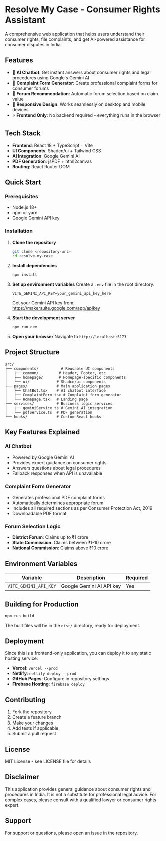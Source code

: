 # Resolve My Case - Consumer Rights Assistant

A comprehensive web application that helps users understand their consumer rights, file complaints, and get AI-powered assistance for consumer disputes in India.

## Features

- 🤖 **AI Chatbot**: Get instant answers about consumer rights and legal procedures using Google's Gemini AI
- 📄 **Complaint Form Generator**: Create professional complaint forms for consumer forums
- 🎯 **Forum Recommendation**: Automatic forum selection based on claim value
- 📱 **Responsive Design**: Works seamlessly on desktop and mobile devices
- ⚡ **Frontend Only**: No backend required - everything runs in the browser

## Tech Stack

- **Frontend**: React 18 + TypeScript + Vite
- **UI Components**: Shadcn/ui + Tailwind CSS
- **AI Integration**: Google Gemini AI
- **PDF Generation**: jsPDF + html2canvas
- **Routing**: React Router DOM

## Quick Start

### Prerequisites

- Node.js 18+
- npm or yarn
- Google Gemini API key

### Installation

1. **Clone the repository**

   ```bash
   git clone <repository-url>
   cd resolve-my-case
   ```

2. **Install dependencies**

   ```bash
   npm install
   ```

3. **Set up environment variables**
   Create a `.env` file in the root directory:

   ```env
   VITE_GEMINI_API_KEY=your_gemini_api_key_here
   ```

   Get your Gemini API key from: https://makersuite.google.com/app/apikey

4. **Start the development server**

   ```bash
   npm run dev
   ```

5. **Open your browser**
   Navigate to `http://localhost:5173`

## Project Structure

```
src/
├── components/          # Reusable UI components
│   ├── common/         # Header, Footer, etc.
│   ├── homepage/       # Homepage-specific components
│   └── ui/            # Shadcn/ui components
├── pages/             # Main application pages
│   ├── ChatBot.tsx    # AI chatbot interface
│   ├── ComplaintForm.tsx # Complaint form generator
│   └── Homepage.tsx   # Landing page
├── services/          # Business logic services
│   ├── geminiService.ts # Gemini AI integration
│   └── pdfService.ts  # PDF generation
└── hooks/             # Custom React hooks
```

## Key Features Explained

### AI Chatbot

- Powered by Google Gemini AI
- Provides expert guidance on consumer rights
- Answers questions about legal procedures
- Fallback responses when API is unavailable

### Complaint Form Generator

- Generates professional PDF complaint forms
- Automatically determines appropriate forum
- Includes all required sections as per Consumer Protection Act, 2019
- Downloadable PDF format

### Forum Selection Logic

- **District Forum**: Claims up to ₹1 crore
- **State Commission**: Claims between ₹1-10 crore
- **National Commission**: Claims above ₹10 crore

## Environment Variables

| Variable              | Description              | Required |
| --------------------- | ------------------------ | -------- |
| `VITE_GEMINI_API_KEY` | Google Gemini AI API key | Yes      |

## Building for Production

```bash
npm run build
```

The built files will be in the `dist/` directory, ready for deployment.

## Deployment

Since this is a frontend-only application, you can deploy it to any static hosting service:

- **Vercel**: `vercel --prod`
- **Netlify**: `netlify deploy --prod`
- **GitHub Pages**: Configure in repository settings
- **Firebase Hosting**: `firebase deploy`

## Contributing

1. Fork the repository
2. Create a feature branch
3. Make your changes
4. Add tests if applicable
5. Submit a pull request

## License

MIT License - see LICENSE file for details

## Disclaimer

This application provides general guidance about consumer rights and procedures in India. It is not a substitute for professional legal advice. For complex cases, please consult with a qualified lawyer or consumer rights expert.

## Support

For support or questions, please open an issue in the repository.
